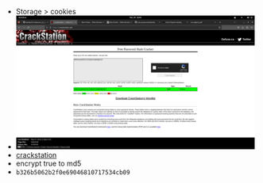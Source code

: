 - Storage > cookies
- ![cookie](./cookie_contents.png)
- [crackstation](https://crackstation.net/)
- encrypt true to md5 
- ```b326b5062b2f0e69046810717534cb09```
